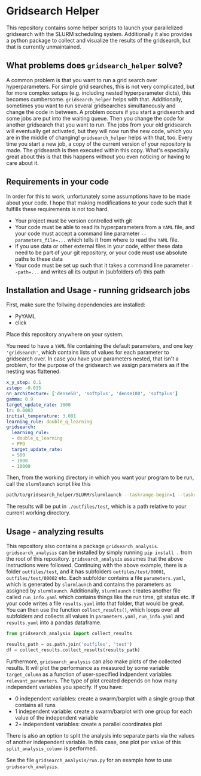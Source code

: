 # Gridsearch Helper
This repository contains some helper scripts to launch your parallelized gridsearch with the SLURM scheduling system. Additionally it also provides a python package to collect and visualize the results of the gridsearch, but that is currently unmaintained.

## What problems does `gridsearch_helper` solve?
A common problem is that you want to run a grid search over hyperparameters. For simple grid searches, this is not very complicated, but for more complex setups (e.g. including nested hyperparameter dicts), this becomes cumbersome. `gridsearch_helper` helps with that. Additionally, sometimes you want to run several gridsearches simultaneously and change the code in between. A problem occurs if you start a gridsearch and some jobs are put into the waiting queue. Then you change the code for another gridsearch that you want to run. The jobs from your old gridsearch will eventually get activated, but they will now run the new code, which you are in the middle of changing! `gridsearch_helper` helps with that, too. Every time you start a new job, a copy of the current version of your repository is made. The gridsearch is then executed within this copy. What's especially great about this is that this happens without you even noticing or having to care about it.

## Requirements in your code
In order for this to work, unfortunately some assumptions have to be made about your code. I hope that making modifications to your code such that it fulfills these requirements is not too hard.
- Your project must be version controlled with git
- Your code must be able to read its hyperparameters from a `YAML` file, and your code must accept a command line parameter `--parameters_file=...` which tells it from where to read the `YAML` file.
- if you use data or other external files in your code, either these data need to be part of your git repository, or your code must use absolute paths to these data
- Your code must be set up such that it takes a command line parameter `--path=...` and writes all its output in (subfolders of) this path

## Installation and Usage - running gridsearch jobs
First, make sure the follwing dependencies are installed:

- PyYAML
- click

Place this repository anywhere on your system.

You need to have a `YAML` file containing the default parameters, and one key `'gridsearch'`, which contains lists of values for each parameter to gridsearch over. In case you have your parameters nested, that isn't a problem, for the purpose of the gridsearch we assign parameters as if the nesting was flattened.
```YAML
x_y_step: 0.1
zstep: -0.035
nn_architecture: ['dense50', 'softplus', 'dense100', 'softplus']
gamma: 0.9
target_update_rate: 1000
lr: 0.0003
initial_temperature: 3.001
learning_rule: double_q_learning
gridsearch:
  learning_rule:
  - double_q_learning
  - PPO
  target_update_rate:
  - 500
  - 1000
  - 10000
```
Then, from the working directory in which you want your program to be run, call the `slurmlaunch` script like this

```bash
path/to/gridsearch_helper/SLURM/slurmlaunch --taskrange-begin=1 --taskrange-end=5 --time=00:10:00 --partition=cpu-2h --params-path=parameters.yaml --path=outfiles/test
```
The results will be put in ``./outfiles/test``, which is a path relative to your current working directory.

## Usage - analyzing results
This repository also contains a package ``gridsearch_analysis``. ``gridsearch_analysis`` can be installed by simply running ``pip install .`` from the root of this repository.
``gridsearch_analysis`` assumes that the above instructions were followed. Continuing with the above example, there is a folder `outfiles/test`, and it has subfolders `outfiles/test/00001`, `outfiles/test/00002` etc. Each subfolder contains a file `parameters.yaml`, which is generated by `slurmlaunch` and contains the parameters as assigned by `slurmlaunch`. Additionally, `slurmlaunch` creates another file called `run_info.yaml` which contains things like the run time, git status etc. If your code writes a file `results.yaml` into that folder, that would be great. You can then use the function ``collect_results()``, which loops over all subfolders and collects all values in ``parameters.yaml``, ``run_info.yaml`` and ``results.yaml`` into a pandas dataframe.

```python
from gridsearch_analysis import collect_results

results_path = os.path.join('outfiles', 'test')
df = collect_results.collect_results(results_path)
```

Furthermore, ``gridsearch_analysis`` can also make plots of the collected results. It will plot the performance as measured by some variable ``target_column`` as a function of user-specified indpendent variables ``relevant_parameters``. The type of plot created depends on how many independent variables you specify. If you have:
- 0  independent variables: create a swarm/barplot with a single group that contains all runs
- 1  independent variable: create a swarm/barplot with one group for each value of the independent variable
- 2+ independent variables: create a parallel coordinates plot

There is also an option to split the analysis into separate parts via the values of another independent variable. In this case, one plot per value of this ``split_analysis_column`` is performed.

See the file `gridsearch_analysis/run.py` for an example how to use `gridsearch_analysis`.

